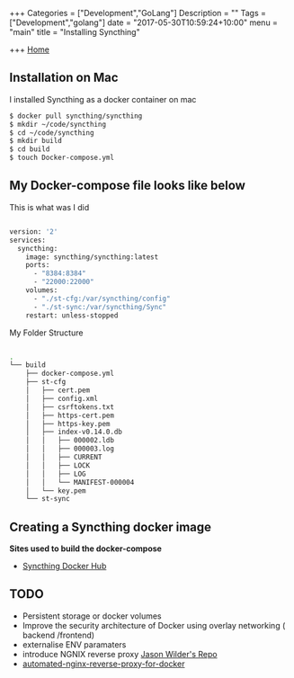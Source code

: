 +++
Categories = ["Development","GoLang"]
Description = ""
Tags = ["Development","golang"]
date = "2017-05-30T10:59:24+10:00"
menu = "main"
title = "Installing Syncthing"

+++
[Home](http://localhost:1313/)
## Installation on Mac

I installed Syncthing as a docker container on mac

```bash
$ docker pull syncthing/syncthing
$ mkdir ~/code/syncthing
$ cd ~/code/syncthing
$ mkdir build
$ cd build
$ touch Docker-compose.yml
```

## My Docker-compose file looks like below

This is what was I did

```bash

version: '2'
services:
  syncthing:
    image: syncthing/syncthing:latest
    ports:
      - "8384:8384"
      - "22000:22000"
    volumes:
      - "./st-cfg:/var/syncthing/config"
      - "./st-sync:/var/syncthing/Sync"
    restart: unless-stopped

```
My Folder Structure

```bash

.
└── build
    ├── docker-compose.yml
    ├── st-cfg
    │   ├── cert.pem
    │   ├── config.xml
    │   ├── csrftokens.txt
    │   ├── https-cert.pem
    │   ├── https-key.pem
    │   ├── index-v0.14.0.db
    │   │   ├── 000002.ldb
    │   │   ├── 000003.log
    │   │   ├── CURRENT
    │   │   ├── LOCK
    │   │   ├── LOG
    │   │   └── MANIFEST-000004
    │   └── key.pem
    └── st-sync
```

## Creating a Syncthing docker image



**Sites used to build the docker-compose**

- [Syncthing Docker Hub](https://hub.docker.com/r/syncthing/syncthing/)

## TODO
- Persistent storage or docker volumes
- Improve the security architecture of Docker using overlay networking ( backend /frontend)
- externalise ENV paramaters
- introduce NGNIX reverse proxy [Jason Wilder's Repo ](https://github.com/jwilder/nginx-proxy)
- [automated-nginx-reverse-proxy-for-docker](http://jasonwilder.com/blog/2014/03/25/automated-nginx-reverse-proxy-for-docker/)
